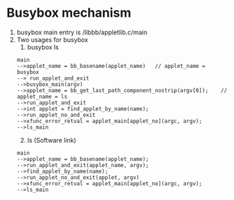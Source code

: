 # Busybox mechanism
1. busybox main entry is /libbb/appletlib.c/main
2. Two usages for busybox
	1. busybox ls
	```
	main
	-->applet_name = bb_basename(applet_name)   // applet_name = busybox
	--> run_applet_and_exit
	-->busybox_main(argv)
	-->applet_name = bb_get_last_path_component_nostrip(argv[0]);    // applet_name = ls
	-->run_applet_and_exit
	-->int applet = find_applet_by_name(name);
	-->run_applet_no_and_exit
	-->xfunc_error_retval = applet_main[applet_no](argc, argv);
	-->ls_main
	```
	2. ls (Software link)
	```
	main
	-->applet_name = bb_basename(applet_name);
	-->run_applet_and_exit(applet_name, argv);
	-->find_applet_by_name(name);
	-->run_applet_no_and_exit(applet, argv)
	-->xfunc_error_retval = applet_main[applet_no](argc, argv);
	-->ls_main
	```